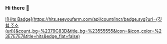 ### Hi there 👋

[![Hits Badge](https://hits.seeyoufarm.com/api/count/incr/badge.svg?url={깃헙 주소(url)}&count_bg=%2379C83D&title_bg=%23555555&icon=&icon_color=%23E7E7E7&title=hits&edge_flat=false)](https://hits.seeyoufarm.com)
